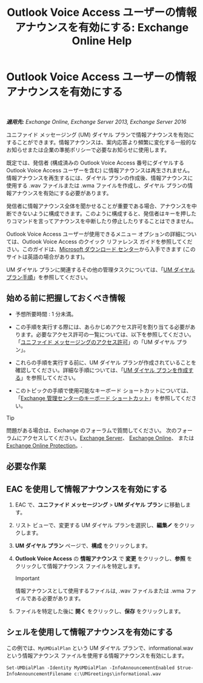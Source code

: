 ﻿---
title: 'Outlook Voice Access ユーザーの情報アナウンスを有効にする: Exchange Online Help'
TOCTitle: Outlook Voice Access ユーザーの情報アナウンスを有効にする
ms:assetid: b69ed0e1-f978-498a-963e-42a047678db4
ms:mtpsurl: https://technet.microsoft.com/ja-jp/library/Bb124344(v=EXCHG.150)
ms:contentKeyID: 50555860
ms.date: 05/22/2018
mtps_version: v=EXCHG.150
ms.translationtype: HT
---

# Outlook Voice Access ユーザーの情報アナウンスを有効にする

 

_**適用先:** Exchange Online, Exchange Server 2013, Exchange Server 2016_

ユニファイド メッセージング (UM) ダイヤル プランで情報アナウンスを有効にすることができます。情報アナウンスは、案内応答より頻繁に変化する一般的なお知らせまたは企業の準拠ポリシーで必要なお知らせに使用します。

既定では、発信者 (構成済みの Outlook Voice Access 番号にダイヤルする Outlook Voice Access ユーザーを含む) に情報アナウンスは再生されません。情報アナウンスを再生するには、ダイヤル プランの作成後、情報アナウンスに使用する .wav ファイルまたは .wma ファイルを作成し、ダイヤル プランの情報アナウンスを有効にする必要があります。

発信者に情報アナウンス全体を聞かせることが重要である場合、アナウンスを中断できないように構成できます。このように構成すると、発信者はキーを押したりコマンドを言ってアナウンスを中断したり停止したりすることはできません。

Outlook Voice Access ユーザーが使用できるメニュー オプションの詳細については、Outlook Voice Access のクイック リファレンス ガイドを参照してください。このガイドは、[Microsoft ダウンロード センター](https://go.microsoft.com/fwlink/p/?linkid=272767)から入手できます (このサイトは英語の場合があります)。

UM ダイヤル プランに関連するその他の管理タスクについては、「[UM ダイヤル プラン手順](um-dial-plan-procedures-exchange-2013-help.md)」を参照してください。

## 始める前に把握しておくべき情報

  - 予想所要時間 : 1 分未満。

  - この手順を実行する際には、あらかじめアクセス許可を割り当てる必要があります。必要なアクセス許可の一覧については、以下を参照してください。「[ユニファイド メッセージングのアクセス許可](unified-messaging-permissions-exchange-2013-help.md)」の「UM ダイヤル プラン」。

  - これらの手順を実行する前に、UM ダイヤル プランが作成されていることを確認してください。詳細な手順については、「[UM ダイヤル プランを作成する](create-a-um-dial-plan-exchange-2013-help.md)」を参照してください。

  - このトピックの手順で使用可能なキーボード ショートカットについては、「[Exchange 管理センターのキーボード ショートカット](keyboard-shortcuts-in-the-exchange-admin-center-exchange-online-protection-help.md)」を参照してください。


> [!TIP]
> 問題がある場合は、Exchange のフォーラムで質問してください。 次のフォーラムにアクセスしてください。<A href="https://go.microsoft.com/fwlink/p/?linkid=60612">Exchange Server</A>、 <A href="https://go.microsoft.com/fwlink/p/?linkid=267542">Exchange Online</A>、 または <A href="https://go.microsoft.com/fwlink/p/?linkid=285351">Exchange Online Protection</A>。.



## 必要な作業

## EAC を使用して情報アナウンスを有効にする

1.  EAC で、<strong>ユニファイド メッセージング</strong> \> <strong>UM ダイヤル プラン</strong> に移動します。

2.  リスト ビューで、変更する UM ダイヤル プランを選択し、<strong>編集</strong>![編集アイコン](images/Bb124582.6f53ccb2-1f13-4c02-bea0-30690e6ea71d(EXCHG.150).gif "編集アイコン") をクリックします。

3.  <strong>UM ダイヤル プラン</strong> ページで、<strong>構成</strong> をクリックします。

4.  <strong>Outlook Voice Access</strong> の <strong>情報アナウンス</strong> で <strong>変更</strong> をクリックし、<strong>参照</strong> をクリックして情報アナウンス ファイルを特定します。
    

    > [!IMPORTANT]
    > 情報アナウンスとして使用するファイルは, .wav ファイルまたは .wma ファイルである必要があります。



5.  ファイルを特定した後に <strong>開く</strong> をクリックし、<strong>保存</strong> をクリックします。

## シェルを使用して情報アナウンスを有効にする

この例では、`MyUMDialPlan` という UM ダイヤル プランで、informational.wav という情報アナウンス ファイルを使用する情報アナウンスを有効にします。

    Set-UMDialPlan -Identity MyUMDialPlan -InfoAnnouncementEnabled $true-InfoAnnouncementFilename c:\UMGreetings\informational.wav

